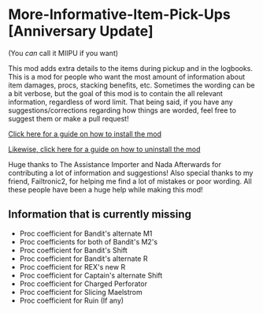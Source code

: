 # More-Informative-Item-Pick-Ups [Anniversary Update]
(You *can* call it MIIPU if you want)

This mod adds extra details to the items during pickup and in the logbooks. This is a mod for people who want the most amount of information about item damages, procs, stacking benefits, etc. Sometimes the wording can be a bit verbose, but the goal of this mod is to contain the all relevant information, regardless of word limit. That being said, if you have any suggestions/corrections regarding how things are worded, feel free to suggest them or make a pull request!

[Click here for a guide on how to install the mod](https://github.com/tuxedoderpycat/TEXT-MOD-More-Informative-Item-Pick-Ups/wiki/Installing)

[Likewise, click here for a guide on how to uninstall the mod](https://github.com/tuxedoderpycat/TEXT-MOD-More-Informative-Item-Pick-Ups/wiki/Uninstalling)

Huge thanks to The Assistance Importer and Nada Afterwards for contributing a lot of information and suggestions! Also special thanks to my friend, Failtronic2, for helping me find a lot of mistakes or poor wording. All these people have been a huge help while making this mod!

## Information that is currently missing
* Proc coefficient for Bandit's alternate M1
* Proc coefficients for both of Bandit's M2's
* Proc coefficient for Bandit's Shift
* Proc coefficient for Bandit's alternate R
* Proc coefficient for REX's new R
* Proc coefficient for Captain's alternate Shift
* Proc coefficient for Charged Perforator
* Proc coefficient for Slicing Maelstrom
* Proc coefficient for Ruin (If any)
